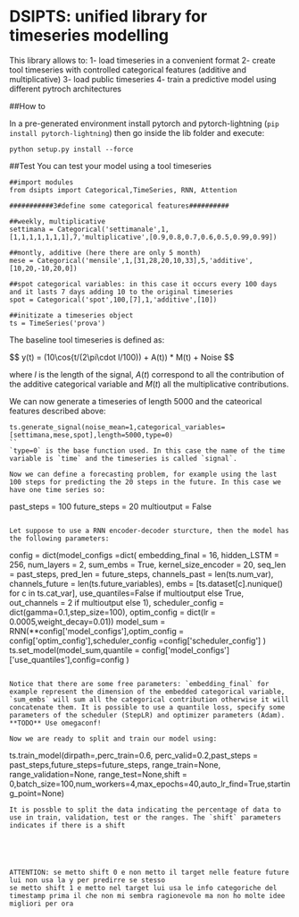 # DSIPTS: unified library for timeseries modelling

This library allows to:
1- load timeseries in a convenient format
2- create tool timeseries with controlled categorical features (additive and multiplicative)
3- load public timeseries
4- train a predictive model using different pytroch architectures

##How to

In a pre-generated environment install pytorch and pytorch-lightning (`pip install pytorch-lightning`) then go inside the lib folder and execute:

``
python setup.py install --force
``

##Test 
You can test your model using a tool timeseries

```
##import modules
from dsipts import Categorical,TimeSeries, RNN, Attention

###########3#define some categorical features##########

##weekly, multiplicative
settimana = Categorical('settimanale',1,[1,1,1,1,1,1,1],7,'multiplicative',[0.9,0.8,0.7,0.6,0.5,0.99,0.99])

##montly, additive (here there are only 5 month)
mese = Categorical('mensile',1,[31,28,20,10,33],5,'additive',[10,20,-10,20,0])

##spot categorical variables: in this case it occurs every 100 days and it lasts 7 days adding 10 to the original timeseries
spot = Categorical('spot',100,[7],1,'additive',[10])

##initizate a timeseries object
ts = TimeSeries('prova')
```
The baseline tool timeseries is defined as:

$$
y(t) = (10\cos{t/(2\pi\cdot l/100)) + A(t)) * M(t) + Noise
$$

where $l$ is the length of the signal, $A(t)$ correspond to all the contribution of the additive categorical variable and $M(t)$ all the multiplicative contributions.

We can now generate a timeseries of length 5000 and the cateorical features described above:
```
ts.generate_signal(noise_mean=1,categorical_variables=[settimana,mese,spot],length=5000,type=0)
``
`type=0` is the base function used. In this case the name of the time variable is `time` and the timeseries is called `signal`.

Now we can define a forecasting problem, for example using the last 100 steps for predicting the 20 steps in the future. In this case we have one time series so:
```
past_steps = 100
future_steps = 20
multioutput = False
```

Let suppose to use a RNN encoder-decoder sturcture, then the model has the following parameters:
```

config = dict(model_configs =dict(
                                    embedding_final = 16,
                                    hidden_LSTM = 256,
                                    num_layers = 2,
                                    sum_embs = True,
                                    kernel_size_encoder = 20,
                                    seq_len = past_steps,
                                    pred_len = future_steps,
                                    channels_past = len(ts.num_var),
                                    channels_future = len(ts.future_variables),
                                    embs = [ts.dataset[c].nunique() for c in ts.cat_var],
                                    use_quantiles=False if multioutput else True,
                                    out_channels = 2 if multioutput else 1),
                scheduler_config = dict(gamma=0.1,step_size=100),
                optim_config = dict(lr = 0.0005,weight_decay=0.01))
model_sum = RNN(**config['model_configs'],optim_config = config['optim_config'],scheduler_config =config['scheduler_config'] )
ts.set_model(model_sum,quantile = config['model_configs']['use_quantiles'],config=config )

```

Notice that there are some free parameters: `embedding_final` for example represent the dimension of the embedded categorical variable, `sum_embs` will sum all the categorical contribution otherwise it will concatenate them. It is possible to use a quantile loss, specify some parameters of the scheduler (StepLR) and optimizer parameters (Adam). 
**TODO** Use omegaconf!

Now we are ready to split and train our model using:
```
ts.train_model(dirpath=<path to weights>,perc_train=0.6, perc_valid=0.2,past_steps = past_steps,future_steps=future_steps, range_train=None, range_validation=None, range_test=None,shift = 0,batch_size=100,num_workers=4,max_epochs=40,auto_lr_find=True,starting_point=None)
```
It is possble to split the data indicating the percentage of data to use in train, validation, test or the ranges. The `shift` parameters indicates if there is a shift





ATTENTION: se metto shift 0 e non metto il target nelle feature future lui non usa la y per predirre se stesso
se metto shift 1 e metto nel target lui usa le info categoriche del timestamp prima il che non mi sembra ragionevole ma non ho molte idee migliori per ora